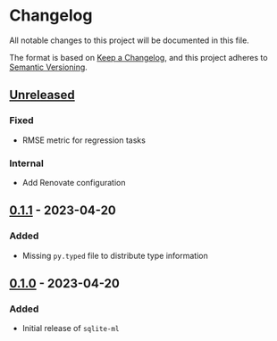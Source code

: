 # Changelog
All notable changes to this project will be documented in this file.

The format is based on [Keep a Changelog](https://keepachangelog.com/en/1.0.0/),
and this project adheres to [Semantic Versioning](https://semver.org/spec/v2.0.0.html).

## [Unreleased]
### Fixed
- RMSE metric for regression tasks

### Internal
- Add Renovate configuration

## [0.1.1] - 2023-04-20
### Added
- Missing `py.typed` file to distribute type information

## [0.1.0] - 2023-04-20
### Added
- Initial release of `sqlite-ml`

[Unreleased]: https://github.com/rclement/sqlite-ml/compare/0.1.1...HEAD
[0.1.1]: https://github.com/rclement/sqlite-ml/compare/0.1.0...0.1.1
[0.1.0]: https://github.com/rclement/sqlite-ml/releases/tag/0.1.0
